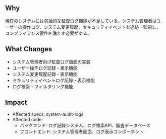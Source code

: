 ## Why

現在のシステムには包括的な監査ログ機能が不足している。システム管理者はユーザーの操作ログ、システム変更履歴、セキュリティイベントを追跡・監視し、コンプライアンス要件を満たす必要がある。

## What Changes

- システム管理者向け監査ログ画面の実装
- ユーザー操作ログ記録・表示機能
- システム変更履歴記録・表示機能
- セキュリティイベントログ記録・表示機能
- ログ検索・フィルタリング機能

## Impact

- Affected specs: system-audit-logs
- Affected code:
  - バックエンド: ログ記録システム、ログ検索API、監査データベース
  - フロントエンド: システム管理者画面、ログ表示コンポーネント
